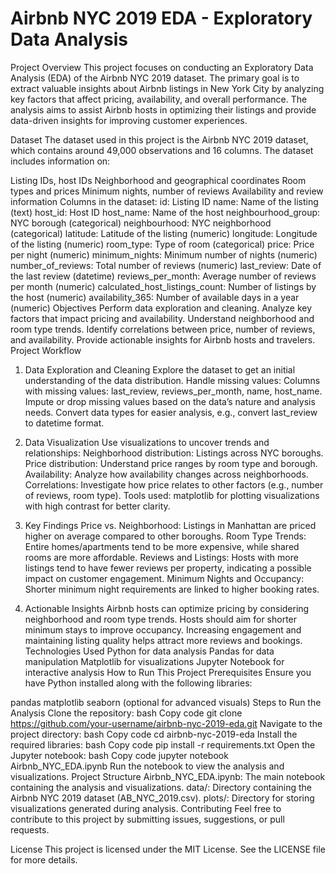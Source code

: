 # Airbnb NYC 2019 EDA - Exploratory Data Analysis
Project Overview
This project focuses on conducting an Exploratory Data Analysis (EDA) of the Airbnb NYC 2019 dataset. The primary goal is to extract valuable insights about Airbnb listings in New York City by analyzing key factors that affect pricing, availability, and overall performance. The analysis aims to assist Airbnb hosts in optimizing their listings and provide data-driven insights for improving customer experiences.

Dataset
The dataset used in this project is the Airbnb NYC 2019 dataset, which contains around 49,000 observations and 16 columns. The dataset includes information on:

Listing IDs, host IDs
Neighborhood and geographical coordinates
Room types and prices
Minimum nights, number of reviews
Availability and review information
Columns in the dataset:
id: Listing ID
name: Name of the listing (text)
host_id: Host ID
host_name: Name of the host
neighbourhood_group: NYC borough (categorical)
neighbourhood: NYC neighborhood (categorical)
latitude: Latitude of the listing (numeric)
longitude: Longitude of the listing (numeric)
room_type: Type of room (categorical)
price: Price per night (numeric)
minimum_nights: Minimum number of nights (numeric)
number_of_reviews: Total number of reviews (numeric)
last_review: Date of the last review (datetime)
reviews_per_month: Average number of reviews per month (numeric)
calculated_host_listings_count: Number of listings by the host (numeric)
availability_365: Number of available days in a year (numeric)
Objectives
Perform data exploration and cleaning.
Analyze key factors that impact pricing and availability.
Understand neighborhood and room type trends.
Identify correlations between price, number of reviews, and availability.
Provide actionable insights for Airbnb hosts and travelers.
Project Workflow
1. Data Exploration and Cleaning
Explore the dataset to get an initial understanding of the data distribution.
Handle missing values:
Columns with missing values: last_review, reviews_per_month, name, host_name.
Impute or drop missing values based on the data’s nature and analysis needs.
Convert data types for easier analysis, e.g., convert last_review to datetime format.
2. Data Visualization
Use visualizations to uncover trends and relationships:
Neighborhood distribution: Listings across NYC boroughs.
Price distribution: Understand price ranges by room type and borough.
Availability: Analyze how availability changes across neighborhoods.
Correlations: Investigate how price relates to other factors (e.g., number of reviews, room type).
Tools used: matplotlib for plotting visualizations with high contrast for better clarity.

3. Key Findings
Price vs. Neighborhood: Listings in Manhattan are priced higher on average compared to other boroughs.
Room Type Trends: Entire homes/apartments tend to be more expensive, while shared rooms are more affordable.
Reviews and Listings: Hosts with more listings tend to have fewer reviews per property, indicating a possible impact on customer engagement.
Minimum Nights and Occupancy: Shorter minimum night requirements are linked to higher booking rates.
4. Actionable Insights
Airbnb hosts can optimize pricing by considering neighborhood and room type trends.
Hosts should aim for shorter minimum stays to improve occupancy.
Increasing engagement and maintaining listing quality helps attract more reviews and bookings.
Technologies Used
Python for data analysis
Pandas for data manipulation
Matplotlib for visualizations
Jupyter Notebook for interactive analysis
How to Run This Project
Prerequisites
Ensure you have Python installed along with the following libraries:

pandas
matplotlib
seaborn (optional for advanced visuals)
Steps to Run the Analysis
Clone the repository:
bash
Copy code
git clone https://github.com/your-username/airbnb-nyc-2019-eda.git
Navigate to the project directory:
bash
Copy code
cd airbnb-nyc-2019-eda
Install the required libraries:
bash
Copy code
pip install -r requirements.txt
Open the Jupyter notebook:
bash
Copy code
jupyter notebook Airbnb_NYC_EDA.ipynb
Run the notebook to view the analysis and visualizations.
Project Structure
Airbnb_NYC_EDA.ipynb: The main notebook containing the analysis and visualizations.
data/: Directory containing the Airbnb NYC 2019 dataset (AB_NYC_2019.csv).
plots/: Directory for storing visualizations generated during analysis.
Contributing
Feel free to contribute to this project by submitting issues, suggestions, or pull requests.

License
This project is licensed under the MIT License. See the LICENSE file for more details.

